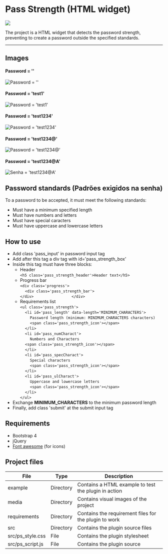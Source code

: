 # Pass Strength (HTML widget)
![](https://github.com/williamniemiec/pass_strength/blob/master/media/logo/logo.jpg?raw=true)

The project is a HTML widget that detects the password strength, preventing to create a password outside the specified standards.

<hr />

## Images
#### Password = ''
![Password = ''](https://github.com/williamniemiec/pass_strength/blob/master/media/plugin/noPass.png?raw=true)
#### Password = 'test1'
![Password = 'test1'](https://github.com/williamniemiec/pass_strength/blob/master/media/plugin/pass_test1.png?raw=true)
#### Password = 'test1234'
![Password = 'test1234'](https://github.com/williamniemiec/pass_strength/blob/master/media/plugin/pass_test1234.png?raw=true)
#### Password = 'test1234@'
![Password = 'test1234@'](https://github.com/williamniemiec/pass_strength/blob/master/media/plugin/pass_test1234@.png?raw=true)
#### Password = 'test1234@A'
![Senha = 'test1234@A'](https://github.com/williamniemiec/pass_strength/blob/master/media/plugin/pass_test1234@A.png?raw=true)

## Password standards (Padrões exigidos na senha)
To a password to be accepted, it must meet the following standards:
-   Must have a minimum specified length
-   Must have numbers and letters
-   Must have special caracters
-   Must have uppercase and lowercase letters

## How to use
- Add class 'pass_input' in password input tag
- Add after this tag a div tag with id='pass_strength_box'
- Inside this tag must have three blocks:
	- Header<br />
		`<h5 class='pass_strength_header'>Header text</h5>`
	- Progress bar<br />
		`<div class='progress'>`<br />
		&nbsp;&nbsp;&nbsp;&nbsp;`<div class='pass_strength_bar'>`<br />
  `</div>           	  </div>`<br />
	- Requirements list<br />
`<ul class='pass_strength'>`<br />
&nbsp;&nbsp;&nbsp;&nbsp;`<li id='pass_length' data-length='MINIMUM_CHARACTERS'>`<br />
&nbsp;&nbsp;&nbsp;&nbsp;&nbsp;&nbsp;&nbsp;&nbsp;`Password length (minimum: MINIMUM_CHARACTERS characters)`<br />
&nbsp;&nbsp;&nbsp;&nbsp;&nbsp;&nbsp;&nbsp;&nbsp;`<span class='pass_strength_icon'></span>`<br />
&nbsp;&nbsp;&nbsp;&nbsp;`</li>`<br />
&nbsp;&nbsp;&nbsp;&nbsp;`<li id='pass_numCharact'>`<br />
&nbsp;&nbsp;&nbsp;&nbsp;&nbsp;&nbsp;&nbsp;&nbsp;`Numbers and Characters`<br />
&nbsp;&nbsp;&nbsp;&nbsp;`<span class='pass_strength_icon'></span>`<br />
&nbsp;&nbsp;&nbsp;&nbsp;`</li>`<br />
&nbsp;&nbsp;&nbsp;&nbsp;`<li id='pass_specCharact'>`<br />
&nbsp;&nbsp;&nbsp;&nbsp;&nbsp;&nbsp;&nbsp;&nbsp;`Special characters`<br />
&nbsp;&nbsp;&nbsp;&nbsp;&nbsp;&nbsp;&nbsp;&nbsp;`<span class='pass_strength_icon'></span>`<br />
&nbsp;&nbsp;&nbsp;&nbsp;`</li>`<br />
&nbsp;&nbsp;&nbsp;&nbsp;`<li id='pass_ulCharact'>`<br />
&nbsp;&nbsp;&nbsp;&nbsp;&nbsp;&nbsp;&nbsp;&nbsp;`Uppercase and lowercase letters`<br />
&nbsp;&nbsp;&nbsp;&nbsp;&nbsp;&nbsp;&nbsp;&nbsp;`<span class='pass_strength_icon'></span>`<br />
&nbsp;&nbsp;&nbsp;&nbsp;`</li>`<br />
`</ul>`<br />
- Exchange <b>MINIMUM_CHARACTERS</b> to the minimum password length
- Finally, add class 'submit' at the submit input tag

## Requirements 
- Bootstrap 4
- jQuery
- [Font awesome](https://github.com/williamniemiec/password_strength/tree/master/requirements/css/font-awesome-4.7.0) (for icons)

## Project files
|File | Type | Description
|------- | --- | ----
|example | Directory | Contains a HTML example to test the plugin in action
|media | Directory | Contains visual images of the project
|requirements | Directory | Contains the requirement files for the plugin to work
|src | Directory | Contains the plugin source files
| src/ps_style.css | File | Contains the plugin stylesheet
| src/ps_script.js | File | Contains the plugin source
